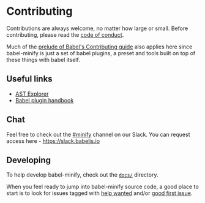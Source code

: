 # Contributing

Contributions are always welcome, no matter how large or small. Before contributing, please read the [code of conduct](CODE_OF_CONDUCT.md).

Much of the [prelude of Babel's Contributing guide](https://github.com/babel/babel/blob/master/CONTRIBUTING.md) also applies here since babel-minify is just a set of babel plugins, a preset and tools built on top of these things with babel itself.

## Useful links

+ [AST Explorer](https://astexplorer.net)
+ [Babel plugin handbook](https://github.com/thejameskyle/babel-handbook/blob/master/translations/en/plugin-handbook.md#babel-plugin-handbook)

## Chat

Feel free to check out the [#minify](https://babeljs.slack.com/messages/minify/) channel on our Slack. You can request access here - https://slack.babeljs.io

## Developing

To help develop babel-minify, check out the [`docs/`](docs) directory.

When you feel ready to jump into babel-minify source code, a good place to start is to look for issues tagged with [help wanted](https://github.com/babel/minify/issues?q=is%3Aissue+is%3Aopen+label%3A%22help+wanted%22) and/or [good first issue](https://github.com/babel/minify/issues?q=is%3Aopen+is%3Aissue+label%3A%22good+first+issue%22).

